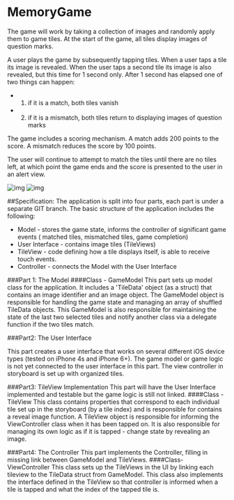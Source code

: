 # MemoryGame
The game will work by taking a collection of images and randomly apply them to game tiles. At the start of the game, all tiles display images of question marks.

A user plays the game by subsequently tapping tiles. When a user taps a tile its image is revealed. When the user taps a second tile its image is also revealed, but this time for 1 second only. After 1 second has elapsed one of two things can happen:
* 1) if it is a match, both tiles vanish
* 2) if it is a mismatch, both tiles return to displaying images of question marks

The game includes a scoring mechanism. A match adds 200 points to the score. A mismatch reduces the score by 100 points.

The user will continue to attempt to match the tiles until there are no tiles left, at which point the game ends and the score is presented to the user in an alert view.

![img](https://raw.github.com/pgn127/MemoryGame/master/mainscreen.png "OptionalTitle")
![img](https://raw.github.com/pgn127/MemoryGame/master/endgame.png "OptionalTitle")


##Specification:
The application is split into four parts, each part is under a separate GIT branch.
The basic structure of the application includes the following:
* Model - stores the game state, informs the controller of significant game events ( matched tiles, mismatched tiles, game completion)
* User Interface - contains image tiles (TileViews)
* TileView - code defining how a tile displays itself, is able to receive touch events.
* Controller - connects the Model with the User Interface

###Part 1: The Model
####Class - GameModel
This part sets up model class for the application. It includes a 'TileData' object (as a struct) that contains an image identifier and an image object. The GameModel object is responsible for handling the game state and managing an array of shuffled TileData objects. This GameModel is also responsible for maintaining the state of the last two selected tiles and notify another class via a delegate function if the two tiles match.

###Part2: The User Interface

This part creates a user interface that works on several different iOS device types (tested on iPhone 4s and iPhone 6+). The game model or game logic is not yet connected to the user interface in this part. The view controller in storyboard is set up with organized tiles.


###Part3: TileView Implementation
This part will have the User Interface implemented and testable but the game logic is still not linked.
####Class - TileView 
This class contains properties that correspond to each individual tile set up in the storyboard (by a tile index) and is responsible for contains a reveal image function. A TileView object is responsible for informing the ViewController class when it has been tapped on. It is also responsible for managing its own logic as if it is tapped - change state by revealing an image. 

###Part4: The Controller
This part implements the Controller, filling in missing link between GameModel and TileViews. 
####Class- ViewController
This class sets up the TileViews in the UI by linking each tileview to the TileData struct from GameModel. This class also implements the interface defined in the TileView so that controller is informed when a tile is tapped and what the index of the tapped tile is.




